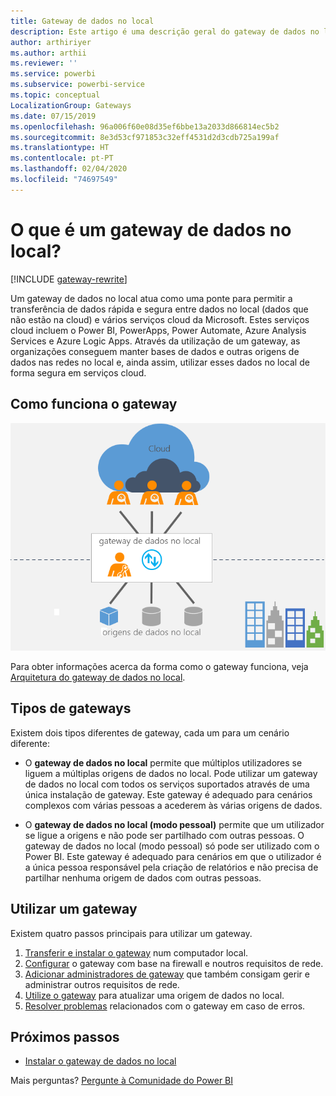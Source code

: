 ```yaml
---
title: Gateway de dados no local
description: Este artigo é uma descrição geral do gateway de dados no local do Power BI. Pode utilizar este gateway para trabalhar com origens de dados de DirectQuery. Também pode utilizar este gateway para atualizar os conjuntos de dados na cloud com dados no local.
author: arthiriyer
ms.author: arthii
ms.reviewer: ''
ms.service: powerbi
ms.subservice: powerbi-service
ms.topic: conceptual
LocalizationGroup: Gateways
ms.date: 07/15/2019
ms.openlocfilehash: 96a006f60e08d35ef6bbe13a2033d866814ec5b2
ms.sourcegitcommit: 8e3d53cf971853c32eff4531d2d3cdb725a199af
ms.translationtype: HT
ms.contentlocale: pt-PT
ms.lasthandoff: 02/04/2020
ms.locfileid: "74697549"
---
```

# <a name="what-is-an-on-premises-data-gateway"></a>O que é um gateway de dados no local?

[!INCLUDE [gateway-rewrite](includes/gateway-rewrite.md)]

Um gateway de dados no local atua como uma ponte para permitir a transferência de dados rápida e segura entre dados no local (dados que não estão na cloud) e vários serviços cloud da Microsoft. Estes serviços cloud incluem o Power BI, PowerApps, Power Automate, Azure Analysis Services e Azure Logic Apps. Através da utilização de um gateway, as organizações conseguem manter bases de dados e outras origens de dados nas redes no local e, ainda assim, utilizar esses dados no local de forma segura em serviços cloud.

## <a name="how-the-gateway-works"></a>Como funciona o gateway

![Descrição geral do gateway](media/service-gateway-onprem/on-premises-data-gateway.png)

Para obter informações acerca da forma como o gateway funciona, veja [Arquitetura do gateway de dados no local](/data-integration/gateway/service-gateway-onprem-indepth).

## <a name="types-of-gateways"></a>Tipos de gateways

Existem dois tipos diferentes de gateway, cada um para um cenário diferente:

* O **gateway de dados no local** permite que múltiplos utilizadores se liguem a múltiplas origens de dados no local. Pode utilizar um gateway de dados no local com todos os serviços suportados através de uma única instalação de gateway. Este gateway é adequado para cenários complexos com várias pessoas a acederem às várias origens de dados.

* O **gateway de dados no local (modo pessoal)** permite que um utilizador se ligue a origens e não pode ser partilhado com outras pessoas. O gateway de dados no local (modo pessoal) só pode ser utilizado com o Power BI. Este gateway é adequado para cenários em que o utilizador é a única pessoa responsável pela criação de relatórios e não precisa de partilhar nenhuma origem de dados com outras pessoas.

## <a name="use-a-gateway"></a>Utilizar um gateway

Existem quatro passos principais para utilizar um gateway.

1. [Transferir e instalar o gateway](/data-integration/gateway/service-gateway-install) num computador local.
1. [Configurar](/data-integration/gateway/service-gateway-app) o gateway com base na firewall e noutros requisitos de rede.
1. [Adicionar administradores de gateway](/data-integration/gateway/service-gateway-manage) que também consigam gerir e administrar outros requisitos de rede.
1. [Utilize o gateway](service-gateway-sql-tutorial.md) para atualizar uma origem de dados no local.
1. [Resolver problemas](service-gateway-onprem-tshoot.md) relacionados com o gateway em caso de erros.

## <a name="next-steps"></a>Próximos passos

* [Instalar o gateway de dados no local](/data-integration/gateway/service-gateway-install)

Mais perguntas? [Pergunte à Comunidade do Power BI](https://community.powerbi.com/)
